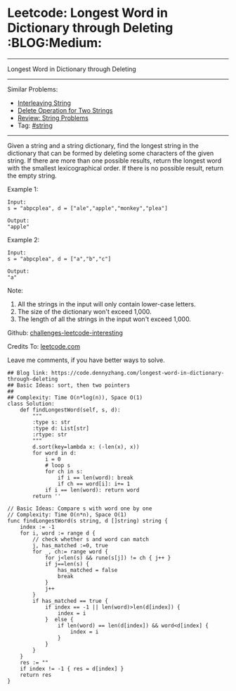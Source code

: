 # Leetcode: Longest Word in Dictionary through Deleting     :BLOG:Medium:


---

Longest Word in Dictionary through Deleting  

---

Similar Problems:  
-   [Interleaving String](https://code.dennyzhang.com/interleaving-string)
-   [Delete Operation for Two Strings](https://code.dennyzhang.com/delete-operation-for-two-strings)
-   [Review: String Problems](https://code.dennyzhang.com/review-string)
-   Tag: [#string](https://code.dennyzhang.com/tag/string)

---

Given a string and a string dictionary, find the longest string in the dictionary that can be formed by deleting some characters of the given string. If there are more than one possible results, return the longest word with the smallest lexicographical order. If there is no possible result, return the empty string.  

Example 1:  

    Input:
    s = "abpcplea", d = ["ale","apple","monkey","plea"]
    
    Output: 
    "apple"

Example 2:  

    Input:
    s = "abpcplea", d = ["a","b","c"]
    
    Output: 
    "a"

Note:  
1.  All the strings in the input will only contain lower-case letters.
2.  The size of the dictionary won't exceed 1,000.
3.  The length of all the strings in the input won't exceed 1,000.

Github: [challenges-leetcode-interesting](https://github.com/DennyZhang/challenges-leetcode-interesting/tree/master/longest-word-in-dictionary-through-deleting)  

Credits To: [leetcode.com](https://leetcode.com/problems/longest-word-in-dictionary-through-deleting/description/)  

Leave me comments, if you have better ways to solve.  

    ## Blog link: https://code.dennyzhang.com/longest-word-in-dictionary-through-deleting
    ## Basic Ideas: sort, then two pointers
    ##
    ## Complexity: Time O(n*log(n)), Space O(1)
    class Solution:
        def findLongestWord(self, s, d):
            """
            :type s: str
            :type d: List[str]
            :rtype: str
            """
            d.sort(key=lambda x: (-len(x), x))
            for word in d:
                i = 0
                # loop s
                for ch in s:
                    if i == len(word): break
                    if ch == word[i]: i+= 1
                if i == len(word): return word
            return ''

    // Basic Ideas: Compare s with word one by one
    // Complexity: Time O(n*n), Space O(1)
    func findLongestWord(s string, d []string) string {
        index := -1
        for i, word := range d {
            // check whether s and word can match
            j, has_matched :=0, true
            for _, ch:= range word {
                for j<len(s) && rune(s[j]) != ch { j++ }
                if j==len(s) {
                    has_matched = false
                    break
                }
                j++
            }
            if has_matched == true {
                if index == -1 || len(word)>len(d[index]) {
                    index = i
                }  else {
                    if len(word) == len(d[index]) && word<d[index] {
                        index = i
                    }
                }
            }
        }
        res := ""
        if index != -1 { res = d[index] }
        return res
    }